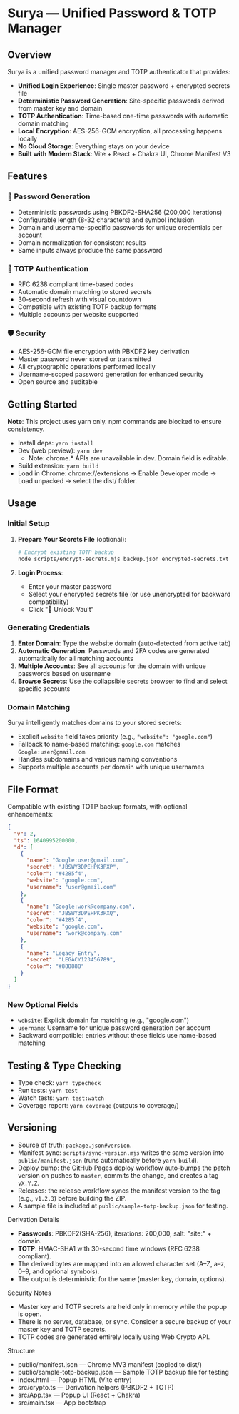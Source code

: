 # Surya — Unified Password & TOTP Manager

## Overview

Surya is a unified password manager and TOTP authenticator that provides:

- **Unified Login Experience**: Single master password + encrypted secrets file
- **Deterministic Password Generation**: Site-specific passwords derived from master key and domain
- **TOTP Authentication**: Time-based one-time passwords with automatic domain matching
- **Local Encryption**: AES-256-GCM encryption, all processing happens locally
- **No Cloud Storage**: Everything stays on your device
- **Built with Modern Stack**: Vite + React + Chakra UI, Chrome Manifest V3

## Features

### 🔐 Password Generation

- Deterministic passwords using PBKDF2-SHA256 (200,000 iterations)
- Configurable length (8-32 characters) and symbol inclusion
- Domain and username-specific passwords for unique credentials per account
- Domain normalization for consistent results
- Same inputs always produce the same password

### 🔢 TOTP Authentication

- RFC 6238 compliant time-based codes
- Automatic domain matching to stored secrets
- 30-second refresh with visual countdown
- Compatible with existing TOTP backup formats
- Multiple accounts per website supported

### 🛡️ Security

- AES-256-GCM file encryption with PBKDF2 key derivation
- Master password never stored or transmitted
- All cryptographic operations performed locally
- Username-scoped password generation for enhanced security
- Open source and auditable

## Getting Started

**Note**: This project uses yarn only. npm commands are blocked to ensure consistency.

- Install deps: `yarn install`
- Dev (web preview): `yarn dev`
  - Note: chrome.\* APIs are unavailable in dev. Domain field is editable.
- Build extension: `yarn build`
- Load in Chrome: chrome://extensions → Enable Developer mode → Load unpacked → select the dist/ folder.

## Usage

### Initial Setup

1. **Prepare Your Secrets File** (optional):

   ```bash
   # Encrypt existing TOTP backup
   node scripts/encrypt-secrets.mjs backup.json encrypted-secrets.txt your-password
   ```

2. **Login Process**:
   - Enter your master password
   - Select your encrypted secrets file (or use unencrypted for backward compatibility)
   - Click "🚀 Unlock Vault"

### Generating Credentials

1. **Enter Domain**: Type the website domain (auto-detected from active tab)
2. **Automatic Generation**: Passwords and 2FA codes are generated automatically for all matching accounts
3. **Multiple Accounts**: See all accounts for the domain with unique passwords based on username
4. **Browse Secrets**: Use the collapsible secrets browser to find and select specific accounts

### Domain Matching

Surya intelligently matches domains to your stored secrets:

- Explicit `website` field takes priority (e.g., `"website": "google.com"`)
- Fallback to name-based matching: `google.com` matches `Google:user@gmail.com`
- Handles subdomains and various naming conventions
- Supports multiple accounts per domain with unique usernames

## File Format

Compatible with existing TOTP backup formats, with optional enhancements:

```json
{
  "v": 2,
  "ts": 1640995200000,
  "d": [
    {
      "name": "Google:user@gmail.com",
      "secret": "JBSWY3DPEHPK3PXP",
      "color": "#4285f4",
      "website": "google.com",
      "username": "user@gmail.com"
    },
    {
      "name": "Google:work@company.com",
      "secret": "JBSWY3DPEHPK3PXQ",
      "color": "#4285f4",
      "website": "google.com",
      "username": "work@company.com"
    },
    {
      "name": "Legacy Entry",
      "secret": "LEGACY123456789",
      "color": "#888888"
    }
  ]
}
```

### New Optional Fields

- `website`: Explicit domain for matching (e.g., "google.com")
- `username`: Username for unique password generation per account
- Backward compatible: entries without these fields use name-based matching

## Testing & Type Checking

- Type check: `yarn typecheck`
- Run tests: `yarn test`
- Watch tests: `yarn test:watch`
- Coverage report: `yarn coverage` (outputs to coverage/)

## Versioning

- Source of truth: `package.json#version`.
- Manifest sync: `scripts/sync-version.mjs` writes the same version into `public/manifest.json` (runs automatically before `yarn build`).
- Deploy bump: the GitHub Pages deploy workflow auto-bumps the patch version on pushes to `master`, commits the change, and creates a tag `vX.Y.Z`.
- Releases: the release workflow syncs the manifest version to the tag (e.g., `v1.2.3`) before building the ZIP.
- A sample file is included at `public/sample-totp-backup.json` for testing.

Derivation Details

- **Passwords**: PBKDF2(SHA-256), iterations: 200,000, salt: "site:" + domain.
- **TOTP**: HMAC-SHA1 with 30-second time windows (RFC 6238 compliant).
- The derived bytes are mapped into an allowed character set (A–Z, a–z, 0–9, and optional symbols).
- The output is deterministic for the same (master key, domain, options).

Security Notes

- Master key and TOTP secrets are held only in memory while the popup is open.
- There is no server, database, or sync. Consider a secure backup of your master key and TOTP secrets.
- TOTP codes are generated entirely locally using Web Crypto API.

Structure

- public/manifest.json — Chrome MV3 manifest (copied to dist/)
- public/sample-totp-backup.json — Sample TOTP backup file for testing
- index.html — Popup HTML (Vite entry)
- src/crypto.ts — Derivation helpers (PBKDF2 + TOTP)
- src/App.tsx — Popup UI (React + Chakra)
- src/main.tsx — App bootstrap
